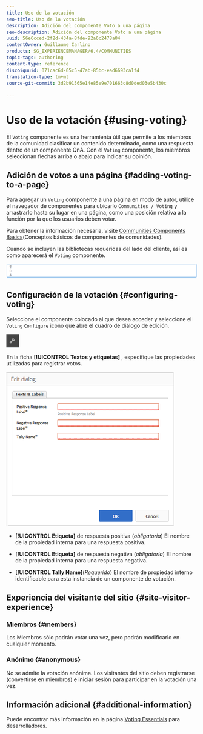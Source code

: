 ```yaml
---
title: Uso de la votación
seo-title: Uso de la votación
description: Adición del componente Voto a una página
seo-description: Adición del componente Voto a una página
uuid: 56e6cced-2f2d-434a-8fde-92a6c2478a04
contentOwner: Guillaume Carlino
products: SG_EXPERIENCEMANAGER/6.4/COMMUNITIES
topic-tags: authoring
content-type: reference
discoiquuid: 071cac6d-05c5-47ab-85bc-ead6693ca1f4
translation-type: tm+mt
source-git-commit: 3d2b91565e14e85e9e701663c8d0ded03e5b430c

---
```



# Uso de la votación {#using-voting}

El `Voting` componente es una herramienta útil que permite a los miembros de la comunidad clasificar un contenido determinado, como una respuesta dentro de un componente QnA. Con el `Voting` componente, los miembros seleccionan flechas arriba o abajo para indicar su opinión.

## Adición de votos a una página {#adding-voting-to-a-page}

Para agregar un `Voting` componente a una página en modo de autor, utilice el navegador de componentes para ubicarlo `Communities / Voting` y arrastrarlo hasta su lugar en una página, como una posición relativa a la función por la que los usuarios deben votar.

Para obtener la información necesaria, visite [Communities Components Basics](basics.md)(Conceptos básicos de componentes de comunidades).

Cuando se incluyen las bibliotecas [](essentials-voting.md#essentials-for-client-side) requeridas del lado del cliente, así es como aparecerá el `Voting` componente.

![chlimage_1-307](assets/chlimage_1-307.png)

## Configuración de la votación {#configuring-voting}

Seleccione el componente colocado al que desea acceder y seleccione el `Voting` `Configure` icono que abre el cuadro de diálogo de edición.

![chlimage_1-308](assets/chlimage_1-308.png)

En la ficha **[!UICONTROL Textos y etiquetas]** , especifique las propiedades utilizadas para registrar votos.

![chlimage_1-309](assets/chlimage_1-309.png)

* **[!UICONTROL Etiqueta]** de respuesta positiva (*obligatoria*) El nombre de la propiedad interna para una respuesta positiva.

* **[!UICONTROL Etiqueta]** de respuesta negativa (*obligatoria*) El nombre de la propiedad interna para una respuesta negativa.

* **[!UICONTROL Tally Name]**(*Requerido*) El nombre de propiedad interno identificable para esta instancia de un componente de votación.

## Experiencia del visitante del sitio {#site-visitor-experience}

### Miembros {#members}

Los Miembros sólo podrán votar una vez, pero podrán modificarlo en cualquier momento.

### Anónimo {#anonymous}

No se admite la votación anónima. Los visitantes del sitio deben registrarse (convertirse en miembros) e iniciar sesión para participar en la votación una vez.

## Información adicional {#additional-information}

Puede encontrar más información en la página [Voting Essentials](essentials-voting.md) para desarrolladores.
